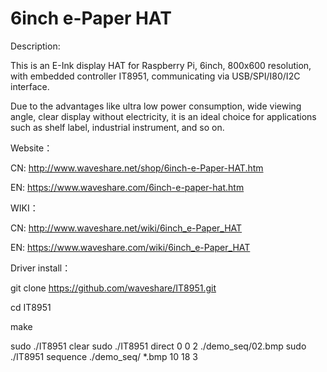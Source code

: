 


# 6inch e-Paper HAT

Description:

This is an E-Ink display HAT for Raspberry Pi, 6inch, 800x600 resolution, with embedded controller IT8951, communicating via USB/SPI/I80/I2C interface.

Due to the advantages like ultra low power consumption, wide viewing angle, clear display without electricity, it is an ideal choice for applications such as shelf label, industrial instrument, and so on.


Website：

CN: http://www.waveshare.net/shop/6inch-e-Paper-HAT.htm

EN: https://www.waveshare.com/6inch-e-paper-hat.htm

WIKI：

CN: http://www.waveshare.net/wiki/6inch_e-Paper_HAT

EN: https://www.waveshare.com/wiki/6inch_e-Paper_HAT

Driver install：

git clone https://github.com/waveshare/IT8951.git

cd IT8951

make

sudo ./IT8951 clear
sudo ./IT8951 direct 0 0 2 ./demo_seq/02.bmp
sudo ./IT8951 sequence ./demo_seq/ *.bmp 10 18 3
